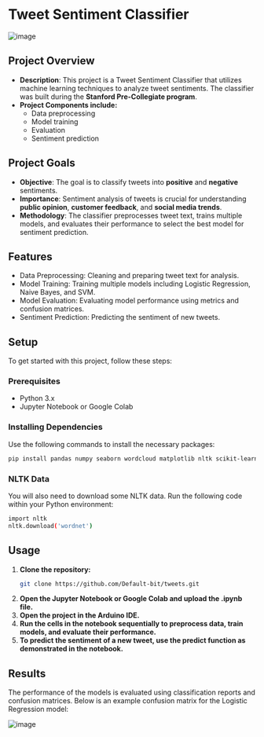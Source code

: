 # Tweet Sentiment Classifier

![image](https://github.com/Default-bit/tweets/assets/63794288/2d243cea-2368-45db-959e-9d08be2abcfb)

## Project Overview

- **Description**: This project is a Tweet Sentiment Classifier that utilizes machine learning techniques to analyze tweet sentiments. The classifier was built during the **Stanford Pre-Collegiate program**.
- **Project Components include:**
  - Data preprocessing
  - Model training
  - Evaluation
  - Sentiment prediction

## Project Goals

- **Objective**: The goal is to classify tweets into **positive** and **negative** sentiments.
- **Importance**: Sentiment analysis of tweets is crucial for understanding **public opinion**, **customer feedback**, and **social media trends**.
- **Methodology**: The classifier preprocesses tweet text, trains multiple models, and evaluates their performance to select the best model for sentiment prediction.


## Features

- Data Preprocessing: Cleaning and preparing tweet text for analysis.
- Model Training: Training multiple models including Logistic Regression, Naive Bayes, and SVM.
- Model Evaluation: Evaluating model performance using metrics and confusion matrices.
- Sentiment Prediction: Predicting the sentiment of new tweets.

## Setup

To get started with this project, follow these steps:

### Prerequisites

- Python 3.x
- Jupyter Notebook or Google Colab

### Installing Dependencies

Use the following commands to install the necessary packages:

```bash
pip install pandas numpy seaborn wordcloud matplotlib nltk scikit-learn
```

### NLTK Data
You will also need to download some NLTK data. Run the following code within your Python environment:
```bash
import nltk
nltk.download('wordnet')
```

## Usage

1. **Clone the repository:**
    ```bash
    git clone https://github.com/Default-bit/tweets.git
    ```
2. **Open the Jupyter Notebook or Google Colab and upload the .ipynb file.**
3. **Open the project in the Arduino IDE.**
4. **Run the cells in the notebook sequentially to preprocess data, train models, and evaluate their performance.**
5. **To predict the sentiment of a new tweet, use the predict function as demonstrated in the notebook.**

## Results

The performance of the models is evaluated using classification reports and confusion matrices. Below is an example confusion matrix for the Logistic Regression model:

![image](https://github.com/Default-bit/tweets/assets/63794288/976cec5c-e1c2-491f-95df-332d8142b383)


